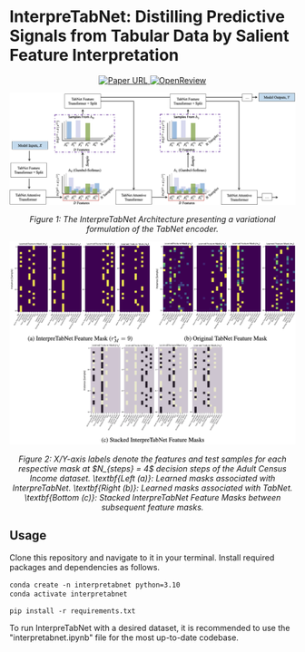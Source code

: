 # InterpreTabNet: Distilling Predictive Signals from Tabular Data by Salient Feature Interpretation

<p align="center">
  <a href="https://arxiv.org/abs/2406.00426">
    <img alt="Paper URL" src="https://img.shields.io/badge/arxiv-2406.00426-blue">
  </a>
  <a href="https://openreview.net/forum?id=or8BQ4ohGb">
    <img alt="OpenReview" src="https://img.shields.io/badge/review-OpenReview-red">
  </a>
</p>

<div align="center">
  <img src="images/interpretabnet.png" alt="Model Logo" width="800" style="margin-left:'auto' margin-right:'auto' display:'block'"/>
  <p><em>Figure 1: The InterpreTabNet Architecture presenting a variational formulation of the TabNet encoder.</em>
</div>

<div align="center">
  <img src="images/interpretabnet_masks.png" alt="Model Logo" width="800" style="margin-left:'auto' margin-right:'auto' display:'block'"/>
  <p><em>Figure 2: X/Y-axis labels denote the features and test samples for each respective mask at $N_{steps} = 4$ decision steps of the Adult Census Income dataset. \textbf{Left (a)}: Learned masks associated with InterpreTabNet. \textbf{Right (b)}: Learned masks associated with TabNet. \textbf{Bottom (c)}: Stacked InterpreTabNet Feature Masks between subsequent feature masks.</em>
</div>

## Usage

Clone this repository and navigate to it in your terminal. Install required packages and dependencies as follows.

```
conda create -n interpretabnet python=3.10
conda activate interpretabnet
```

```
pip install -r requirements.txt
```

To run InterpreTabNet with a desired dataset, it is recommended to use the "interpretabnet.ipynb" file for the most up-to-date codebase.
